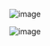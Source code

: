 
![image](https://github.com/sosdatpapku/mlops_3/assets/114177169/4af64326-351a-44b7-b8e1-0bc50afbb8bb)


![image](https://github.com/sosdatpapku/mlops_3/assets/114177169/97a4807f-dbec-4362-ae02-d768a8fe676c)

